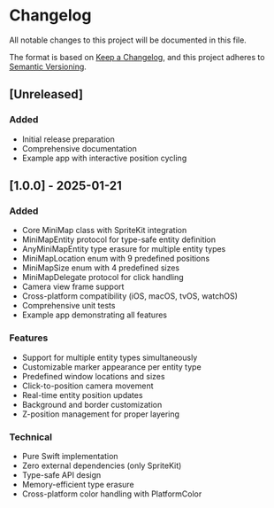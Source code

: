 # Changelog

All notable changes to this project will be documented in this file.

The format is based on [Keep a Changelog](https://keepachangelog.com/en/1.0.0/),
and this project adheres to [Semantic Versioning](https://semver.org/spec/v2.0.0.html).

## [Unreleased]

### Added
- Initial release preparation
- Comprehensive documentation
- Example app with interactive position cycling

## [1.0.0] - 2025-01-21

### Added
- Core MiniMap class with SpriteKit integration
- MiniMapEntity protocol for type-safe entity definition
- AnyMiniMapEntity type erasure for multiple entity types
- MiniMapLocation enum with 9 predefined positions
- MiniMapSize enum with 4 predefined sizes
- MiniMapDelegate protocol for click handling
- Camera view frame support
- Cross-platform compatibility (iOS, macOS, tvOS, watchOS)
- Comprehensive unit tests
- Example app demonstrating all features

### Features
- Support for multiple entity types simultaneously
- Customizable marker appearance per entity type
- Predefined window locations and sizes
- Click-to-position camera movement
- Real-time entity position updates
- Background and border customization
- Z-position management for proper layering

### Technical
- Pure Swift implementation
- Zero external dependencies (only SpriteKit)
- Type-safe API design
- Memory-efficient type erasure
- Cross-platform color handling with PlatformColor 
